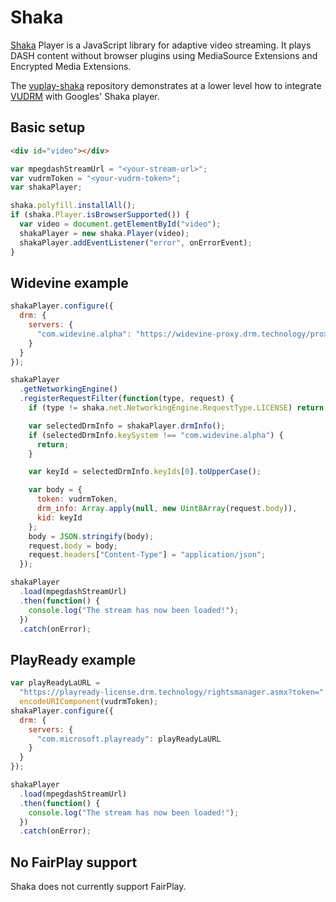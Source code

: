 # Shaka

[Shaka](https://shaka-player-demo.appspot.com/docs/api/tutorial-welcome.html) Player is a JavaScript library for adaptive video streaming. It plays DASH content without browser plugins using MediaSource Extensions and Encrypted Media Extensions.

The [vuplay-shaka](https://github.com/Vualto/vuplay-shaka) repository demonstrates at a lower level how to integrate [VUDRM](https://docs.vualto.com/projects/vudrm/en/latest/index.html) with Googles' Shaka player.

## Basic setup

```html
<div id="video"></div>
```

```javascript
var mpegdashStreamUrl = "<your-stream-url>";
var vudrmToken = "<your-vudrm-token>";
var shakaPlayer;

shaka.polyfill.installAll();
if (shaka.Player.isBrowserSupported()) {
  var video = document.getElementById("video");
  shakaPlayer = new shaka.Player(video);
  shakaPlayer.addEventListener("error", onErrorEvent);
}
```

## Widevine example

```javascript
shakaPlayer.configure({
  drm: {
    servers: {
      "com.widevine.alpha": "https://widevine-proxy.drm.technology/proxy"
    }
  }
});

shakaPlayer
  .getNetworkingEngine()
  .registerRequestFilter(function(type, request) {
    if (type != shaka.net.NetworkingEngine.RequestType.LICENSE) return;

    var selectedDrmInfo = shakaPlayer.drmInfo();
    if (selectedDrmInfo.keySystem !== "com.widevine.alpha") {
      return;
    }

    var keyId = selectedDrmInfo.keyIds[0].toUpperCase();

    var body = {
      token: vudrmToken,
      drm_info: Array.apply(null, new Uint8Array(request.body)),
      kid: keyId
    };
    body = JSON.stringify(body);
    request.body = body;
    request.headers["Content-Type"] = "application/json";
  });

shakaPlayer
  .load(mpegdashStreamUrl)
  .then(function() {
    console.log("The stream has now been loaded!");
  })
  .catch(onError);
```

## PlayReady example

```javascript
var playReadyLaURL =
  "https://playready-license.drm.technology/rightsmanager.asmx?token=" +
  encodeURIComponent(vudrmToken);
shakaPlayer.configure({
  drm: {
    servers: {
      "com.microsoft.playready": playReadyLaURL
    }
  }
});

shakaPlayer
  .load(mpegdashStreamUrl)
  .then(function() {
    console.log("The stream has now been loaded!");
  })
  .catch(onError);
```

## No FairPlay support

Shaka does not currently support FairPlay.
